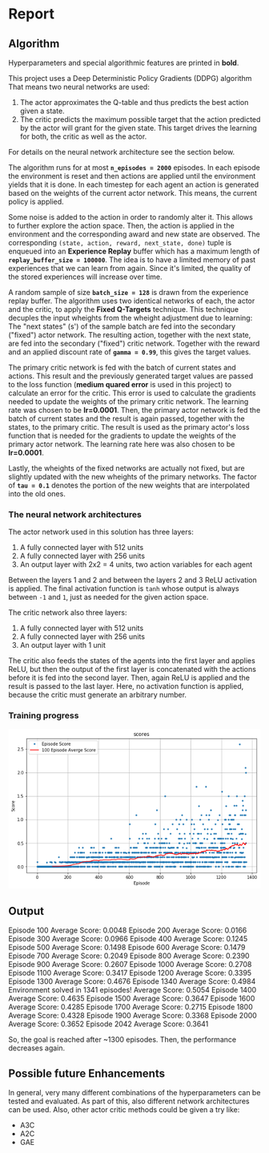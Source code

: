 # Report

## Algorithm
Hyperparameters and special algorithmic features are printed in **bold**.

This project uses a Deep Deterministic Policy Gradients (DDPG) algorithm
That means two neural networks are used:
 1. The actor approximates the Q-table and thus predicts the best action given a state.
 2. The critic predicts the maximum possible target that the action predicted by the actor will grant for the given state.
    This target drives the learning for both, the critic as well as the actor.

For details on the neural network architecture see the section below.

The algorithm runs for at most **`n_episodes = 2000`** episodes.
In each episode the environment is reset and then actions are applied until the environment yields that it is done.
In each timestep for each agent an action is generated based on the weights of the current actor network.
This means, the current policy is applied.

Some noise is added to the action in order to randomly alter it.
This allows to further explore the action space.
Then, the action is applied in the environment and the corresponding award and new state are observed.
The corresponding `(state, action, reward, next_state, done)` tuple is enqueued into an **Experience Replay** buffer which has a maximum length of **`replay_buffer_size = 100000`**. 
The idea is to have a limited memory of past experiences that we can learn from again.
Since it's limited, the quality of the stored experiences will increase over time.

A random sample of size **`batch_size = 128`** is drawn from the experience replay buffer.
The algorithm uses two identical networks of each, the actor and the critic, to apply the **Fixed Q-Targets** technique.
This technique decuples the input wheights from the wheight adjustment due to learning:
The "next states" (s') of the sample batch are fed into the secondary ("fixed") actor network.
The resulting action, together with the next state, are fed into the secondary ("fixed") critic network.
Together with the reward and an applied discount rate of **`gamma = 0.99`**, this gives the target values.

The primary critic network is fed with the batch of current states and actions.
This result and the previously generated target values are passed to the loss function (**medium quared error** is used in this project) to calculate an error for the critic.
This error is used to calculate the gradients needed to update the weights of the primary critic network.
The learning rate was chosen to be **lr=0.0001**.
Then, the primary actor network is fed the batch of current states and the result is again passed, together with the states, to the primary critic.
The result is used as the primary actor's loss function that is needed for the gradients to update the weights of the primary actor network.
The learning rate here was also chosen to be **lr=0.0001**.

Lastly, the wheights of the fixed networks are actually not fixed, but are slightly updated with the new wheights of the primary networks.
The factor of **`tau = 0.1`** denotes the portion of the new weights that are interpolated into the old ones.

### The neural network architectures
The actor network used in this solution has three layers:
  1. A fully connected layer with 512 units
  2. A fully connected layer with 256 units
  3. An output layer with 2x2 = 4 units, two action variables for each agent
  
Between the layers 1 and 2 and between the layers 2 and 3 ReLU activation is applied.
The final activation function is `tanh` whose output is always between `-1` and `1`, just as needed for the given action space.

The critic network also three layers:
  1. A fully connected layer with 512 units
  2. A fully connected layer with 256 units
  3. An output layer with 1 unit
  
The critic also feeds the states of the agents into the first layer and applies ReLU, 
but then the output of the first layer is concatenated with the actions before it is fed into the second layer.
Then, again ReLU is applied and the result is passed to the last layer.
Here, no activation function is applied, because the critic must generate an arbitrary number.

### Training progress
![graph](scores.png?raw=true "scores")

## Output
Episode 100	Average Score: 0.0048
Episode 200	Average Score: 0.0166
Episode 300	Average Score: 0.0966
Episode 400	Average Score: 0.1245
Episode 500	Average Score: 0.1498
Episode 600	Average Score: 0.1479
Episode 700	Average Score: 0.2049
Episode 800	Average Score: 0.2390
Episode 900	Average Score: 0.2607
Episode 1000	Average Score: 0.2708
Episode 1100	Average Score: 0.3417
Episode 1200	Average Score: 0.3395
Episode 1300	Average Score: 0.4676
Episode 1340	Average Score: 0.4984
Environment solved in 1341 episodes!	Average Score: 0.5054
Episode 1400	Average Score: 0.4635
Episode 1500	Average Score: 0.3647
Episode 1600	Average Score: 0.4285
Episode 1700	Average Score: 0.2715
Episode 1800	Average Score: 0.4328
Episode 1900	Average Score: 0.3368
Episode 2000	Average Score: 0.3652
Episode 2042	Average Score: 0.3641

So, the goal is reached after ~1300 episodes.
Then, the performance decreases again.

## Possible future Enhancements
In general, very many different combinations of the hyperparameters can be tested and evaluated.
As part of this, also different network architectures can be used.
Also, other actor critic methods could be given a try like:
 - A3C
 - A2C
 - GAE
